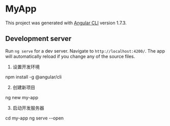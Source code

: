 # MyApp

This project was generated with [Angular CLI](https://github.com/angular/angular-cli) version 1.7.3.

## Development server

Run `ng serve` for a dev server. Navigate to `http://localhost:4200/`. The app will automatically reload if you change any of the source files.


1. 设置开发环境

npm install -g @angular/cli

2. 创建新项目

ng new my-app

3. 启动开发服务器

cd my-app
ng serve --open

